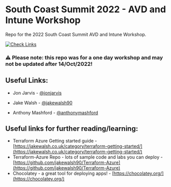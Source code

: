 # South Coast Summit 2022 - AVD and Intune Workshop
Repo for the 2022 South Coast Summit AVD and Intune Workshop.

[![Check Links](https://github.com/jakewalsh90/SCS2022-AVDEndpoint-Workshop/actions/workflows/links.yml/badge.svg)](https://github.com/jakewalsh90/SCS2022-AVDEndpoint-Workshop/actions/workflows/links.yml)

### ⚠ Please note: this repo was for a one day workshop and may not be updated after 14/Oct/2022!

## Useful Links:

 - Jon Jarvis - [@jonjarvis](https://twitter.com/jonjarvis)

 -  Jake Walsh - [@jakewalsh90](https://twitter.com/jakewalsh90)

 -  Anthony Mashford - [@anthonymashford](https://twitter.com/anthonymashford)

## Useful links for further reading/learning:

   - Terraform Azure Getting started guide - [https://jakewalsh.co.uk/category/terraform-getting-started/](https://jakewalsh.co.uk/category/terraform-getting-started/)
   - Terraform-Azure Repo - lots of sample code and labs you can deploy - [https://github.com/jakewalsh90/Terraform-Azure](https://github.com/jakewalsh90/Terraform-Azure)
   - Chocolatey - a great tool for deploying apps! - [https://chocolatey.org/](https://chocolatey.org/)
